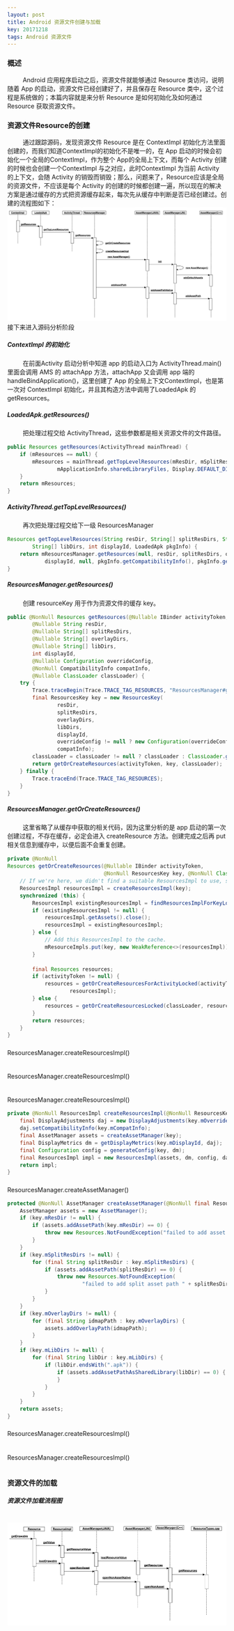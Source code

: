 ```yaml
---
layout: post
title: Android 资源文件创建与加载
key: 20171218
tags: Android 资源文件
---
```


### <i class="fa fa-rebel fa-1x" aria-hidden="true"></i> 概述
&nbsp;&nbsp;&nbsp;&nbsp;&nbsp;&nbsp;&nbsp;&nbsp;
Android 应用程序启动之后，资源文件就能够通过 Resource 类访问，说明随着 App 的启动，资源文件已经创建好了，并且保存在 Resource 类中，这个过程是系统做的；本篇内容就是来分析 Resource 是如何初始化及如何通过 Resource 获取资源文件。
### <i class="fa fa-rebel fa-1x" aria-hidden="true"></i> 资源文件Resource的创建
&nbsp;&nbsp;&nbsp;&nbsp;&nbsp;&nbsp;&nbsp;&nbsp;
通过跟踪源码，发现资源文件 Resource 是在 ContextImpl 初始化方法里面创建的，而我们知道ContextImpl的初始化不是唯一的，在 App 启动的时候会初始化一个全局的ContextImpl，作为整个 App的全局上下文，而每个 Activity 创建的时候也会创建一个ContextImpl 与之对应，此时ContextImpl 为当前 Activity 的上下文，会随 Activity 的销毁而销毁；那么，问题来了，Resource应该是全局的资源文件，不应该是每个 Activity 的创建的时候都创建一遍，所以现在的解决方案是通过缓存的方式把资源缓存起来，每次先从缓存中判断是否已经创建过。创建的流程图如下：
![](/assets/assetcreate/AssetCreat.png)
接下来进入源码分析阶段
##### <i class="fa fa-star" aria-hidden="true"></i> ContextImpl 的初始化
&nbsp;&nbsp;&nbsp;&nbsp;&nbsp;&nbsp;&nbsp;&nbsp;
在前面Activity 启动分析中知道 app 的启动入口为 ActivityThread.main()里面会调用 AMS 的 attachApp 方法，attachApp 又会调用 app 端的handleBindApplication()，这里创建了 App 的全局上下文ContextImpl，也是第一次对 ContextImpl 初始化，并且其构造方法中调用了LoadedApk 的getResources。
##### <i class="fa fa-star" aria-hidden="true"></i> LoadedApk.getResources()
&nbsp;&nbsp;&nbsp;&nbsp;&nbsp;&nbsp;&nbsp;&nbsp;
把处理过程交给 ActivityThread，这些参数都是相关资源文件的文件路径。
```java
public Resources getResources(ActivityThread mainThread) {
    if (mResources == null) {
        mResources = mainThread.getTopLevelResources(mResDir, mSplitResDirs, mOverlayDirs,
                mApplicationInfo.sharedLibraryFiles, Display.DEFAULT_DISPLAY, this);
    }
    return mResources;
}
```
##### <i class="fa fa-star" aria-hidden="true"></i> ActivityThread.getTopLevelResources()
&nbsp;&nbsp;&nbsp;&nbsp;&nbsp;&nbsp;&nbsp;&nbsp;
再次把处理过程交给下一级 ResourcesManager
```java
Resources getTopLevelResources(String resDir, String[] splitResDirs, String[] overlayDirs,
        String[] libDirs, int displayId, LoadedApk pkgInfo) {
    return mResourcesManager.getResources(null, resDir, splitResDirs, overlayDirs, libDirs,
            displayId, null, pkgInfo.getCompatibilityInfo(), pkgInfo.getClassLoader());
}
```
##### <i class="fa fa-star" aria-hidden="true"></i> ResourcesManager.getResources()
&nbsp;&nbsp;&nbsp;&nbsp;&nbsp;&nbsp;&nbsp;&nbsp;
创建 resourceKey 用于作为资源文件的缓存 key。
```java
public @NonNull Resources getResources(@Nullable IBinder activityToken,
        @Nullable String resDir,
        @Nullable String[] splitResDirs,
        @Nullable String[] overlayDirs,
        @Nullable String[] libDirs,
        int displayId,
        @Nullable Configuration overrideConfig,
        @NonNull CompatibilityInfo compatInfo,
        @Nullable ClassLoader classLoader) {
    try {
        Trace.traceBegin(Trace.TRACE_TAG_RESOURCES, "ResourcesManager#getResources");
        final ResourcesKey key = new ResourcesKey(
                resDir,
                splitResDirs,
                overlayDirs,
                libDirs,
                displayId,
                overrideConfig != null ? new Configuration(overrideConfig) : null, // Copy
                compatInfo);
        classLoader = classLoader != null ? classLoader : ClassLoader.getSystemClassLoader();
        return getOrCreateResources(activityToken, key, classLoader);
    } finally {
        Trace.traceEnd(Trace.TRACE_TAG_RESOURCES);
    }
}
```
##### <i class="fa fa-star" aria-hidden="true"></i> ResourcesManager.getOrCreateResources()
&nbsp;&nbsp;&nbsp;&nbsp;&nbsp;&nbsp;&nbsp;&nbsp;
这里省略了从缓存中获取的相关代码，因为这里分析的是 app 启动的第一次创建过程，不存在缓存，必定会进入 createResource 方法。创建完成之后再 put 相关信息到缓存中，以便后面不会重复创建。
```java
private @NonNull
Resources getOrCreateResources(@Nullable IBinder activityToken,
                               @NonNull ResourcesKey key, @NonNull ClassLoader classLoader) {
    // If we're here, we didn't find a suitable ResourcesImpl to use, so create one now.
    ResourcesImpl resourcesImpl = createResourcesImpl(key);
    synchronized (this) {
        ResourcesImpl existingResourcesImpl = findResourcesImplForKeyLocked(key);
        if (existingResourcesImpl != null) {
            resourcesImpl.getAssets().close();
            resourcesImpl = existingResourcesImpl;
        } else {
            // Add this ResourcesImpl to the cache.
            mResourceImpls.put(key, new WeakReference<>(resourcesImpl));
        }

        final Resources resources;
        if (activityToken != null) {
            resources = getOrCreateResourcesForActivityLocked(activityToken, classLoader,
                    resourcesImpl);
        } else {
            resources = getOrCreateResourcesLocked(classLoader, resourcesImpl);
        }
        return resources;
    }
}
```
##### <i class="fa fa-star" aria-hidden="true"></i>
ResourcesManager.createResourcesImpl()
&nbsp;&nbsp;&nbsp;&nbsp;&nbsp;&nbsp;&nbsp;&nbsp;
```java

```
##### <i class="fa fa-star" aria-hidden="true"></i>
ResourcesManager.createResourcesImpl()
&nbsp;&nbsp;&nbsp;&nbsp;&nbsp;&nbsp;&nbsp;&nbsp;
```java

```
##### <i class="fa fa-star" aria-hidden="true"></i>
ResourcesManager.createResourcesImpl()
&nbsp;&nbsp;&nbsp;&nbsp;&nbsp;&nbsp;&nbsp;&nbsp;
```java
private @NonNull ResourcesImpl createResourcesImpl(@NonNull ResourcesKey key) {
    final DisplayAdjustments daj = new DisplayAdjustments(key.mOverrideConfiguration);
    daj.setCompatibilityInfo(key.mCompatInfo);
    final AssetManager assets = createAssetManager(key);
    final DisplayMetrics dm = getDisplayMetrics(key.mDisplayId, daj);
    final Configuration config = generateConfig(key, dm);
    final ResourcesImpl impl = new ResourcesImpl(assets, dm, config, daj);
    return impl;
}
```
##### <i class="fa fa-star" aria-hidden="true"></i>
ResourcesManager.createAssetManager()
&nbsp;&nbsp;&nbsp;&nbsp;&nbsp;&nbsp;&nbsp;&nbsp;
```java
protected @NonNull AssetManager createAssetManager(@NonNull final ResourcesKey key) {
    AssetManager assets = new AssetManager();
    if (key.mResDir != null) {
        if (assets.addAssetPath(key.mResDir) == 0) {
            throw new Resources.NotFoundException("failed to add asset path " + key.mResDir);
        }
    }
    if (key.mSplitResDirs != null) {
        for (final String splitResDir : key.mSplitResDirs) {
            if (assets.addAssetPath(splitResDir) == 0) {
                throw new Resources.NotFoundException(
                        "failed to add split asset path " + splitResDir);
            }
        }
    }
    if (key.mOverlayDirs != null) {
        for (final String idmapPath : key.mOverlayDirs) {
            assets.addOverlayPath(idmapPath);
        }
    }
    if (key.mLibDirs != null) {
        for (final String libDir : key.mLibDirs) {
            if (libDir.endsWith(".apk")) {
                if (assets.addAssetPathAsSharedLibrary(libDir) == 0) {
                }
            }
        }
    }
    return assets;
}
```
##### <i class="fa fa-star" aria-hidden="true"></i>
ResourcesManager.createResourcesImpl()
&nbsp;&nbsp;&nbsp;&nbsp;&nbsp;&nbsp;&nbsp;&nbsp;
```java

```
##### <i class="fa fa-star" aria-hidden="true"></i>
ResourcesManager.createResourcesImpl()
&nbsp;&nbsp;&nbsp;&nbsp;&nbsp;&nbsp;&nbsp;&nbsp;
```java

```
### <i class="fa fa-rebel fa-1x" aria-hidden="true"></i> 资源文件的加载
##### <i class="fa fa-star" aria-hidden="true"></i> 资源文件加载流程图
&nbsp;&nbsp;&nbsp;&nbsp;&nbsp;&nbsp;&nbsp;&nbsp;
![](/assets/assetcreate/getAsset.png)

